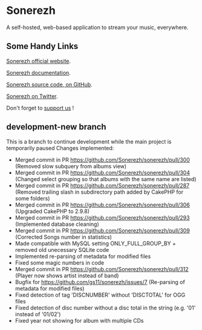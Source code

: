 Sonerezh
========

A self-hosted, web-based application to stream your music, everywhere.

Some Handy Links
----------------

[Sonerezh official website](https://www.sonerezh.bzh).

[Sonerezh documentation](https://www.sonerezh.bzh/docs/).

[Sonerezh source code, on GitHub](https://github.com/sonerezh/sonerezh).

[Sonerezh on Twitter](https://twitter.com/snrzh).

Don't forget to [support us](https://www.sonerezh.bzh/support) !

development-new branch
----------------------

This is a branch to continue development while the main project is temporarily paused
Changes implemented:

- Merged commit in PR https://github.com/Sonerezh/sonerezh/pull/300 (Removed slow subquery from albums view)
- Merged commit in PR https://github.com/Sonerezh/sonerezh/pull/304 (Changed select grouping so that albums with the same name are listed)
- Merged commit in PR https://github.com/Sonerezh/sonerezh/pull/287 (Removed trailing slash in subdirectory path added by CakePHP for some folders)
- Merged commit in PR https://github.com/Sonerezh/sonerezh/pull/306 (Upgraded CakePHP to 2.9.8)
- Merged commit in PR https://github.com/Sonerezh/sonerezh/pull/293 (Implemented database cleaning)
- Merged commit in PR https://github.com/Sonerezh/sonerezh/pull/309 (Corrected Songs number in statistics)
- Made compatible with MySQL setting ONLY_FULL_GROUP_BY + removed old unecessary SQLite code
- Implemented re-parsing of metadata for modified files
- Fixed some magic numbers in code
- Merged commit in PR https://github.com/Sonerezh/sonerezh/pull/312 (Player now shows artist instead of band)
- Bugfix for https://github.com/gs11/sonerezh/issues/7 (Re-parsing of metadata for modified files)
- Fixed detection of tag 'DISCNUMBER' without 'DISCTOTAL' for OGG files
- Fixed detection of disc number without a disc total in the string (e.g. '01' instead of '01/02')
- Fixed year not showing for album with multiple CDs
